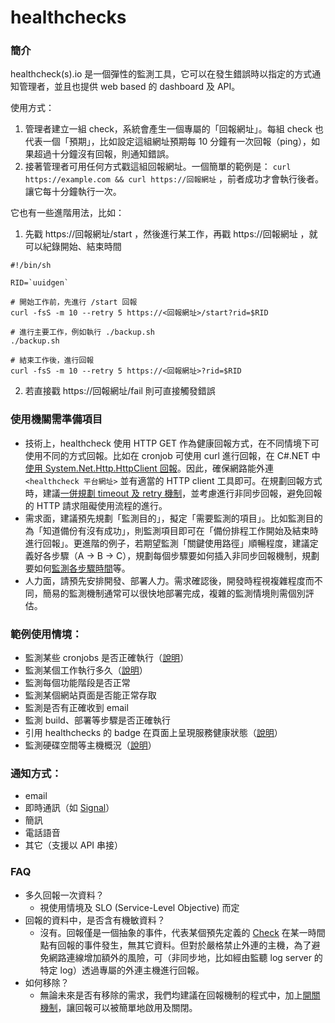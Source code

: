 # healthchecks

### 簡介

healthcheck(s).io 是一個彈性的監測工具，它可以在發生錯誤時以指定的方式通知管理者，並且也提供 web based 的 dashboard 及 API。

使用方式：
1. 管理者建立一組 check，系統會產生一個專屬的「回報網址」。每組 check 也代表一個「預期」，比如設定這組網址預期每 10 分鐘有一次回報（ping），如果超過十分鐘沒有回報，則通知錯誤。
2. 接著管理者可用任何方式戳這組回報網址。一個簡單的範例是： `curl https://example.com && curl https://回報網址` ，前者成功才會執行後者。 讓它每十分鐘執行一次。

它也有一些進階用法，比如：
1. 先戳 https://回報網址/start ，然後進行某工作，再戳 https://回報網址 ，就可以紀錄開始、結束時間
```
#!/bin/sh

RID=`uuidgen`

# 開始工作前，先進行 /start 回報 
curl -fsS -m 10 --retry 5 https://<回報網址>/start?rid=$RID

# 進行主要工作，例如執行 ./backup.sh
./backup.sh

# 結束工作後，進行回報
curl -fsS -m 10 --retry 5 https://<回報網址>?rid=$RID
```
2. 若直接戳 https://回報網址/fail 則可直接觸發錯誤


### 使用機關需準備項目

* 技術上，healthcheck 使用 HTTP GET 作為健康回報方式，在不同情境下可使用不同的方式回報。比如在 cronjob 可使用 curl 進行回報，在 C#.NET 中[使用 System.Net.Http.HttpClient 回報](https://healthchecks.io/docs/csharp/)。因此，確保網路能外連 `<healthcheck 平台網址>` 並有適當的 HTTP client 工具即可。在規劃回報方式時，建議[一併規劃 timeout 及 retry 機制](https://healthchecks.io/docs/reliability_tips/)，並考慮進行非同步回報，避免回報的 HTTP 請求阻礙使用流程的進行。
* 需求面，建議預先規劃「監測目的」，擬定「需要監測的項目」。比如監測目的為「知道備份有沒有成功」，則監測項目即可在「備份排程工作開始及結束時進行回報」。更進階的例子，若期望監測「關鍵使用路徑」順暢程度，建議定義好各步驟（A -> B -> C），規劃每個步驟要如何插入非同步回報機制，規劃要如何[監測各步驟時間](https://healthchecks.io/docs/measuring_script_run_time/)等。
* 人力面，請預先安排開發、部署人力。需求確認後，開發時程視複雜程度而不同，簡易的監測機制通常可以很快地部署完成，複雜的監測情境則需個別評估。

### 範例使用情境：
* 監測某些 cronjobs 是否正確執行（[說明](https://healthchecks.io/docs/monitoring_cron_jobs/)）
* 監測某個工作執行多久（[說明](https://healthchecks.io/docs/measuring_script_run_time/)）
* 監測每個功能階段是否正常
* 監測某個網站頁面是否能正常存取
* 監測是否有正確收到 email
* 監測 build、部署等步驟是否正確執行
* 引用 healthchecks 的 badge 在頁面上呈現服務健康狀態（[說明](https://healthchecks.io/docs/badges/)）
* 監測硬碟空間等主機概況（[說明](https://blog.healthchecks.io/2023/05/monitor-disk-space-on-servers-without-installing-monitoring-agents/)）

### 通知方式：
* email
* 即時通訊（如 [Signal](https://blog.healthchecks.io/2023/01/how-healthchecks-sends-signal-notifications/)）
* 簡訊
* 電話語音
* 其它（支援以 API 串接）

### FAQ
* 多久回報一次資料？
  * 視使用情境及 SLO (Service-Level Objective) 而定
* 回報的資料中，是否含有機敏資料？
  * 沒有。回報僅是一個抽象的事件，代表某個預先定義的 [Check](https://healthchecks.io/docs/configuring_checks/) 在某一時間點有回報的事件發生，無其它資料。但對於嚴格禁止外連的主機，為了避免網路連線增加額外的風險，可（非同步地，比如經由監聽 log server 的特定 log）透過專屬的外連主機進行回報。 
* 如何移除？
  * 無論未來是否有移除的需求，我們均建議在回報機制的程式中，加上[開關機制](https://en.wikipedia.org/wiki/Feature_toggle)，讓回報可以被簡單地啟用及關閉。
